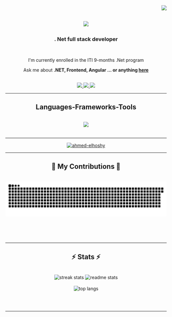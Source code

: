 <img align="right" src="https://visitor-badge.laobi.icu/badge?page_id=ahmed-elhoshy.ahmed-elhoshy" />
<h1 align="center">
    <img src="https://readme-typing-svg.herokuapp.com/?font=Righteous&size=35&center=true&vCenter=true&width=500&height=70&duration=4000&lines=Hi+There!+👋;+I'm+Ahmed+Elhoshy!;" />
</h1>
<h3 align="center">. Net full stack developer</h3>

<br/>

<div align="center">
 
I'm currently enrolled in the ITI 9-months .Net program 

 Ask me about **.NET, Frontend, Angular ... or anything [here](https://github.com/ahmed-elhoshy/ahmed-elhoshy/issues)**

<br/>

 </div>
 
<div align="center"> 
  <a href="mailto:elhoushyahmedd@gmail.com">
    <img src="https://img.shields.io/badge/Gmail-333333?style=for-the-badge&logo=gmail&logoColor=red" />
  </a>
  <a href="https://www.linkedin.com/in/ahmed-elhoshy" target="_blank">
    <img src="https://img.shields.io/badge/LinkedIn-0077B5?style=for-the-badge&logo=linkedin&logoColor=white" target="_blank" />
  </a>
  <a href="https://github.com/ahmed-elhoshy" target="_blank">
     <img src="https://img.shields.io/badge/Portfolio-FF5722?style=for-the-badge&logo=todoist&logoColor=white" target="_blank" /> <!-- sqlite, safari, google-chrome are other good icon options -->
  </a>
</div>

 <hr/>
 
<h2 align="center"> Languages-Frameworks-Tools </h2>
<br/>
<div align="center">
   <img src="https://skillicons.dev/icons?i=dotnet,js,html,css,angular,react,visualstudio,cs,cpp,c,flutter,dart,firebase,androidstudio,vscode,github,figma,xd,git,idea,postman" />
</div>

<br/>
<hr/>
<div align="center">
<p> <a href="https://github.com/ryo-ma/github-profile-trophy"><img src="https://github-profile-trophy.vercel.app/?username=ahmed-elhoshy" alt="ahmed-elhoshy" /></a> </p>
</div>
 <hr/>

<div align="center">
  <h2>🐍 My Contributions 🐍</h2>
  <br>
  <img alt="snake eating my contributions" src="https://raw.githubusercontent.com/ahmed-elhoshy/ahmed-elhoshy/output/github-contribution-grid-snake.svg" />
  
  <br/><br/><br/>
</div>

<hr/>

<h2 align="center">⚡ Stats ⚡</h2>
<br>
<div align=center>
  <img width=390 src="https://github-readme-streak-stats-salesp07.vercel.app/?user=ahmed-elhoshy&theme=react&border_radius=10" alt="streak stats"/>
  <img width=390 src="https://github-readme-stats.vercel.app/api?username=ahmed-elhoshy&show_icons=true&theme=react&rank_icon=github&border_radius=10" alt="readme stats" />
  <br/>
  <br/>
  <img width=325 align="center" src="https://github-readme-stats-salesp07.vercel.app/api/top-langs/?username=ahmed-elhoshy&hide=HTML&langs_count=8&layout=compact&theme=react&border_radius=10&size_weight=0.5&count_weight=0.5&exclude_repo=github-readme-stats" alt="top langs" />
</div>

<br/><br/>

<hr/>

<br/>
<br/>
<!--
**ahmed-elhoshy/ahmed-elhoshy** is a ✨ _special_ ✨ repository because its `README.md` (this file) appears on your GitHub profile.

Here are some ideas to get you started:

- 🔭 I’m currently working on ...
- 🌱 I’m currently learning ...
- 👯 I’m looking to collaborate on ...
- 🤔 I’m looking for help with ...
- 💬 Ask me about ...
- 📫 How to reach me: ...
- 😄 Pronouns: ...
- ⚡ Fun fact: ...
-->
